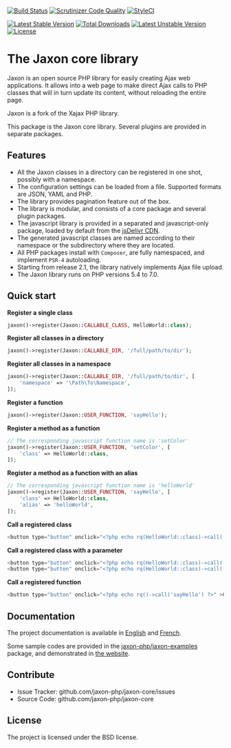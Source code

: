 [![Build Status](https://travis-ci.org/jaxon-php/jaxon-core.svg?branch=master)](https://travis-ci.org/jaxon-php/jaxon-core)
[![Scrutinizer Code Quality](https://scrutinizer-ci.com/g/jaxon-php/jaxon-core/badges/quality-score.png?b=master)](https://scrutinizer-ci.com/g/jaxon-php/jaxon-core/?branch=master)
[![StyleCI](https://styleci.io/repos/60390067/shield?branch=master)](https://styleci.io/repos/60390067)

[![Latest Stable Version](https://poser.pugx.org/jaxon-php/jaxon-core/v/stable)](https://packagist.org/packages/jaxon-php/jaxon-core)
[![Total Downloads](https://poser.pugx.org/jaxon-php/jaxon-core/downloads)](https://packagist.org/packages/jaxon-php/jaxon-core)
[![Latest Unstable Version](https://poser.pugx.org/jaxon-php/jaxon-core/v/unstable)](https://packagist.org/packages/jaxon-php/jaxon-core)
[![License](https://poser.pugx.org/jaxon-php/jaxon-core/license)](https://packagist.org/packages/jaxon-php/jaxon-core)

The Jaxon core library
======================

Jaxon is an open source PHP library for easily creating Ajax web applications.
It allows into a web page to make direct Ajax calls to PHP classes that will in turn update its content, without reloading the entire page.

Jaxon is a fork of the Xajax PHP library.

This package is the Jaxon core library. Several plugins are provided in separate packages.

Features
--------

- All the Jaxon classes in a directory can be registered in one shot, possibly with a namespace.
- The configuration settings can be loaded from a file. Supported formats are JSON, YAML and PHP.
- The library provides pagination feature out of the box.
- The library is modular, and consists of a core package and several plugin packages.
- The javascript library is provided in a separated and javascript-only package, loaded by default from the [jsDelivr CDN](https://www.jsdelivr.com/projects/jaxon).
- The generated javascript classes are named according to their namespace or the subdirectory where they are located.
- All PHP packages install with `Composer`, are fully namespaced, and implement `PSR-4` autoloading.
- Starting from release 2.1, the library natively implements Ajax file upload.
- The Jaxon library runs on PHP versions 5.4 to 7.0.

Quick start
-----------

**Register a single class**

```php
jaxon()->register(Jaxon::CALLABLE_CLASS, HelloWorld::class);
```

**Register all classes in a directory**

```php
jaxon()->register(Jaxon::CALLABLE_DIR, '/full/path/to/dir');
```

**Register all classes in a namespace**

```php
jaxon()->register(Jaxon::CALLABLE_DIR, '/full/path/to/dir', [
    'namespace' => '\Path\To\Namespace',
]);
```

**Register a function**

```php
jaxon()->register(Jaxon::USER_FUNCTION, 'sayHello');
```

**Register a method as a function**

```php
// The corresponding javascript function name is 'setColor'
jaxon()->register(Jaxon::USER_FUNCTION, 'setColor', [
    'class' => HelloWorld::class,
]);
```

**Register a method as a function with an alias**

```php
// The corresponding javascript function name is 'helloWorld'
jaxon()->register(Jaxon::USER_FUNCTION, 'sayHello', [
    'class' => HelloWorld::class,
    'alias' => 'helloWorld',
]);
```

**Call a registered class**

```php
<button type="button" onclick="<?php echo rq(HelloWorld::class)->call('sayHello') ?>" >Click Me</button>
```

**Call a registered class with a parameter**

```php
<button type="button" onclick="<?php echo rq(HelloWorld::class)->call('sayHello', 0) ?>" >Click Me</button>
<button type="button" onclick="<?php echo rq(HelloWorld::class)->call('setColor', pr()->select('color')) ?>" >Click Me</button>
```

**Call a registered function**

```php
<button type="button" onclick="<?php echo rq()->call('sayHello') ?>" >Click Me</button>
```

Documentation
-------------

The project documentation is available in [English](http://www.jaxon-php.org/en/docs/) and [French](http://www.jaxon-php.org/fr/docs/).

Some sample codes are provided in the [jaxon-php/jaxon-examples](https://github.com/jaxon-php/jaxon-examples) package, and demonstrated in [the website](http://www.jaxon-php.org/examples/).

Contribute
----------

- Issue Tracker: github.com/jaxon-php/jaxon-core/issues
- Source Code: github.com/jaxon-php/jaxon-core

License
-------

The project is licensed under the BSD license.
